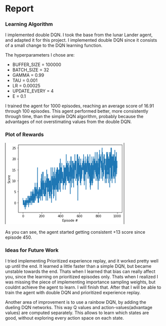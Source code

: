 # Report
### Learning Algorithm
I implemented double DQN. I took the base from the lunar Lander agent, and adapted it for this project. I implemented double DQN since it consists of a small change to the DQN learning function. 

The hyperparameters I chose are:
- BUFFER_SIZE = 100000
- BATCH_SIZE = 32
- GAMMA = 0.99
- TAU = 0.001
- LR = 0.00025
- UPDATE_EVERY = 4
- E = 0.1

I trained the agent for 1000 episodes, reaching an average score of 16.91 through 100 episodes. This agent performed better, more consistently through time, than the simple DQN algorithm, probably because the advantages of not overstimating values from the double DQN.  


### Plot of Rewards 
[image1]: rewards.PNG "rewards"
![Rewards][image1]

As you can see, the agent started getting consistent +13 score since episode 450. 

### Ideas for Future Work
I tried implementing Prioritized experience replay, and it worked pretty well up until the end. It learned a little faster than a simple DQN, but became unstable towards the end. Thats when I learned that bias can really affect you, since the learning on prioritized episodes only. Thats when I realized I was missing the piece of implementing importance sampling weights, but couldnt achieve the agent to learn. I will finish that. After that I will be able to train the agent with double DQN and prioritized experience replay.

Another area of improvement is to use a rainbow DQN, by adding the dueling DQN networks. This way Q values and action-values(advantage values) are computed separately. This allows to learn which states are good, without exploring every action space on each state. 